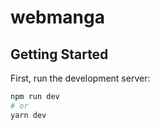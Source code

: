 # webmanga

## Getting Started

First, run the development server:

```bash
npm run dev
# or
yarn dev
```
